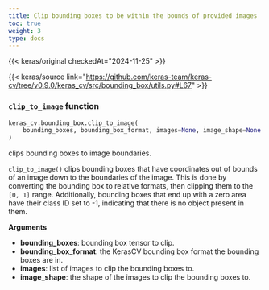 ```yaml
---
title: Clip bounding boxes to be within the bounds of provided images
toc: true
weight: 3
type: docs
---
```


{{< keras/original checkedAt="2024-11-25" >}}

{{< keras/source link="https://github.com/keras-team/keras-cv/tree/v0.9.0/keras_cv/src/bounding_box/utils.py#L67" >}}

### `clip_to_image` function

```python
keras_cv.bounding_box.clip_to_image(
    bounding_boxes, bounding_box_format, images=None, image_shape=None
)
```

clips bounding boxes to image boundaries.

`clip_to_image()` clips bounding boxes that have coordinates out of bounds
of an image down to the boundaries of the image. This is done by converting
the bounding box to relative formats, then clipping them to the `[0, 1]`
range. Additionally, bounding boxes that end up with a zero area have their
class ID set to -1, indicating that there is no object present in them.

**Arguments**

- **bounding_boxes**: bounding box tensor to clip.
- **bounding_box_format**: the KerasCV bounding box format the bounding boxes
  are in.
- **images**: list of images to clip the bounding boxes to.
- **image_shape**: the shape of the images to clip the bounding boxes to.

